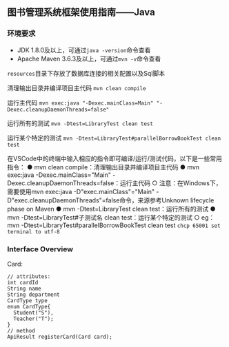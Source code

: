 ## 图书管理系统框架使用指南——Java

### 环境要求
- JDK 1.8.0及以上，可通过`java -version`命令查看
- Apache Maven 3.6.3及以上，可通过`mvn -v`命令查看

`resources`目录下存放了数据库连接的相关配置以及Sql脚本

清理输出目录并编译项目主代码
`mvn clean compile`

运行主代码
`mvn exec:java "-Dexec.mainClass=Main" "-Dexec.cleanupDaemonThreads=false"`

运行所有的测试
`mvn -Dtest=LibraryTest clean test`

运行某个特定的测试
`mvn -Dtest=LibraryTest#parallelBorrowBookTest clean test`

在VSCode中的终端中输入相应的指令即可编译/运行/测试代码，以下是一些常用指令：
● mvn clean compile：清理输出目录并编译项目主代码
● mvn exec:java -Dexec.mainClass="Main" -Dexec.cleanupDaemonThreads=false：运行主代码
  ○ 注意：在Windows下，需要使用mvn exec:java -D"exec.mainClass"="Main" -D"exec.cleanupDaemonThreads"=false命令，来源参考Unknown lifecycle phase on Maven
● mvn -Dtest=LibraryTest clean test：运行所有的测试
● mvn -Dtest=LibraryTest#子测试名 clean test：运行某个特定的测试
  ○ eg：mvn -Dtest=LibraryTest#parallelBorrowBookTest clean test
`chcp 65001 set terminal to utf-8`
### Interface Overview
Card:
```
// attributes:
int cardId
String name
String department
CardType type
enum CardType{
  Student("S"),
  Teacher("T");
}
// method
ApiResult registerCard(Card card);
```